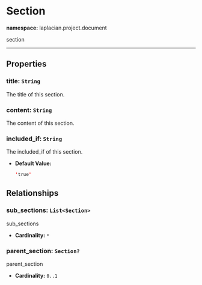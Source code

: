 # **Section**
**namespace:** laplacian.project.document

section



---

## Properties

### title: `String`
The title of this section.

### content: `String`
The content of this section.

### included_if: `String`
The included_if of this section.
- **Default Value:**
  ```kotlin
  'true'
  ```

## Relationships

### sub_sections: `List<Section>`
sub_sections
- **Cardinality:** `*`

### parent_section: `Section?`
parent_section
- **Cardinality:** `0..1`